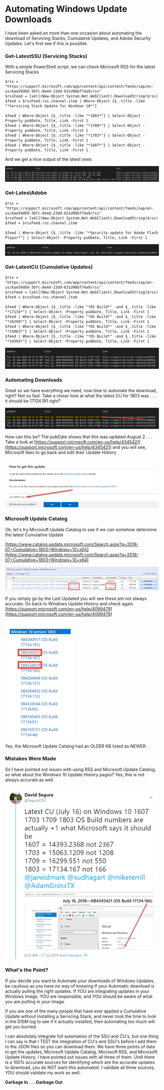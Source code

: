 # Automating Windows Update Downloads

I have been asked on more than one occasion about automating the download of Servicing Stacks, Cumulative Updates, and Adobe Security Updates.  Let's first see if this is possible.

### Get-LatestSSU \(Servicing Stacks\)

With a simple PowerShell script, we can check Microsoft RSS for the latest Servicing Stacks 

```text
$rss = "https://support.microsoft.com/app/content/api/content/feeds/sap/en-us/6ae59d69-36fc-8e4d-23dd-631d98bf74a9/rss"
$rssFeed = [xml](New-Object System.Net.WebClient).DownloadString($rss)
$feed = $rssFeed.rss.channel.item | Where-Object {$_.title -like "*Servicing Stack Update for Windows 10*"}

$feed | Where-Object {$_.title -like "*1803*"} | Select-Object -Property pubDate, Title, Link -First 1
$feed | Where-Object {$_.title -like "*1709*"} | Select-Object -Property pubDate, Title, Link -First 1
$feed | Where-Object {$_.title -like "*1703*"} | Select-Object -Property pubDate, Title, Link -First 1
$feed | Where-Object {$_.title -like "*1607*"} | Select-Object -Property pubDate, Title, Link -First 1
```

And we get a nice output of the latest ones

![Windows 10 Servicing Stack Updates](../../.gitbook/assets/2018-08-06_12-08-56.png)

### Get-LatestAdobe

```text
$rss = "https://support.microsoft.com/app/content/api/content/feeds/sap/en-us/6ae59d69-36fc-8e4d-23dd-631d98bf74a9/rss"
$rssFeed = [xml](New-Object System.Net.WebClient).DownloadString($rss)
$feed = $rssFeed.rss.channel.item

$feed | Where-Object {$_.title -like "*Security update for Adobe Flash Player*"} | Select-Object -Property pubDate, Title, Link -First 1
```

![Windows 10 Adobe Security Updates](../../.gitbook/assets/2018-08-06_12-22-53.png)

### Get-LatestCU \(Cumulative Updates\)

```text
$rss = "https://support.microsoft.com/app/content/api/content/feeds/sap/en-us/6ae59d69-36fc-8e4d-23dd-631d98bf74a9/rss"
$rssFeed = [xml](New-Object System.Net.WebClient).DownloadString($rss)
$feed = $rssFeed.rss.channel.item

$feed | Where-Object {$_.title -like "*OS Build*" -and $_.title -like "*17134*"} | Select-Object -Property pubDate, Title, Link -First 1
$feed | Where-Object {$_.title -like "*OS Build*" -and $_.title -like "*16299*"} | Select-Object -Property pubDate, Title, Link -First 1
$feed | Where-Object {$_.title -like "*OS Build*" -and $_.title -like "*15063*"} | Select-Object -Property pubDate, Title, Link -First 1
$feed | Where-Object {$_.title -like "*OS Build*" -and $_.title -like "*14393*"} | Select-Object -Property pubDate, Title, Link -First 1
```

![Windows 10 Cumulative Updates](../../.gitbook/assets/2018-08-06_12-24-38.png)

### Automating Downloads

Great so we have everything we need, now time to automate the download, right?  Not so fast.  Take a closer look at what the latest CU for 1803 was . . . it should be 17134.191 right?

![](../../.gitbook/assets/2018-08-06_12-24-38b.png)

How can this be?  The pubDate shows that this was updated August 2 . . . Take a look at [https://support.microsoft.com/en-us/help/4345421](https://support.microsoft.com/en-us/help/4345421) and you will see, Microsoft likes to go back and edit their Update History

![](../../.gitbook/assets/2018-08-06_12-30-06.png)

### Microsoft Update Catalog

Ok, let's try Microsoft Update Catalog to see if we can somehow determine the latest Cumulative Update

[https://www.catalog.update.microsoft.com/Search.aspx?q=2018-07+Cumulative+1803+Windows+10+x64](https://www.catalog.update.microsoft.com/Search.aspx?q=2018-07+Cumulative+1803+Windows+10+x64)

![](../../.gitbook/assets/2018-08-06_12-32-31.png)

If you simply go by the Last Updated you will see these are not always accurate.  Go back to Windows Update History and check again [https://support.microsoft.com/en-us/help/4099479](https://support.microsoft.com/en-us/help/4099479)

![](../../.gitbook/assets/2018-08-06_12-34-19.png)

Yes, the Microsoft Update Catalog had an OLDER KB listed as NEWER.

### Mistakes Were Made

So I have pointed out issues with using RSS and Microsoft Update Catalog, so what about the Windows 10 Update History pages?  Yes, this is not always accurate as well.

![](../../.gitbook/assets/2018-08-06_12-58-15.png)

### What's the Point?

If you decide you want to Automate your downloads of Windows Updates, be cautious as you have no way of knowing if your Automatic download is actually pulling the right updates.  If YOU are integrating updates in your Windows Image, YOU are responsible, and YOU should be aware of what you are putting in your Image.

If you are one of the many people that have ever applied a Cumulative Update without installing a Servicing Stack, and never took the time to look in the DISM log to see if it actually installed, then automating too much will get you burned.

I can absolutely integrate full automation of the SSU and CU's, but one thing I can say is that I TEST the integration of CU's and SSU's before I add them to the JSON files so you can download them.  We have three points of data to get the updates, Microsoft Update Catalog, Microsoft RSS, and Microsoft Update History.  I have pointed out issues with all three of them.  Until there is a 100% accurate sources for identifying which are the accurate updates to download, you do NOT want this automated.  I validate all three sources, YOU should validate my work as well.

**Garbage In . . . Garbage Out**











